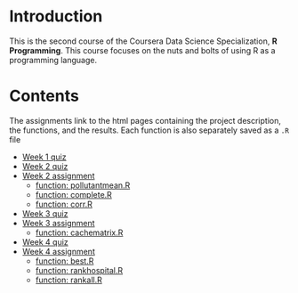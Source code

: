 # Introduction

This is the second course of the Coursera Data Science Specialization, **R Programming**. This course focuses on the nuts and bolts of using R as a programming language.

# Contents

The assignments link to the html pages containing the project description, the functions, and the results. Each function is also separately saved as a `.R` file

- [Week 1 quiz](https://wamber-aww.github.io/coursera-data-science/Course2_RProgramming/W1Quiz.html)  
- [Week 2 quiz](https://wamber-aww.github.io/coursera-data-science/Course2_RProgramming/W2Quiz.html)  
- [Week 2 assignment](https://wamber-aww.github.io/coursera-data-science/Course2_RProgramming/W2Hw.html)  
    - [function: pollutantmean.R](https://github.com/wamber-aww/coursera-data-science/blob/gh-pages/Course2_RProgramming/pollutantmean.R)  
    - [function: complete.R](https://github.com/wamber-aww/coursera-data-science/blob/gh-pages/Course2_RProgramming/complete.R)
    - [function: corr.R](https://github.com/wamber-aww/coursera-data-science/blob/gh-pages/Course2_RProgramming/corr.R)
- [Week 3 quiz](https://wamber-aww.github.io/coursera-data-science/Course2_RProgramming/W3Quiz.html)  
- [Week 3 assignment](https://wamber-aww.github.io/coursera-data-science/Course2_RProgramming/W3Hw.html) 
    - [function: cachematrix.R](https://github.com/wamber-aww/coursera-data-science/blob/gh-pages/Course2_RProgramming/cachematrix.R) 
- [Week 4 quiz](https://wamber-aww.github.io/coursera-data-science/Course2_RProgramming/W4Quiz.html)  
- [Week 4 assignment](https://wamber-aww.github.io/coursera-data-science/Course2_RProgramming/W4Hw.html) 
    - [function: best.R](https://github.com/wamber-aww/coursera-data-science/blob/gh-pages/Course2_RProgramming/best.R)
    - [function: rankhospital.R](https://github.com/wamber-aww/coursera-data-science/blob/gh-pages/Course2_RProgramming/rankhospital.R)
    - [function: rankall.R](https://github.com/wamber-aww/coursera-data-science/blob/gh-pages/Course2_RProgramming/rankall.R)
